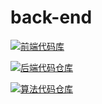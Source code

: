 # back-end

[![前端代码库](https://img.shields.io/badge/前端-王相杰-EE6F98)](https://github.com/Asa-kura/note)

[![后端代码仓库](https://img.shields.io/badge/后端-董安宁-EE6F98)](https://github.com/UncoDong/back-end)

[![算法代码仓库](https://img.shields.io/badge/算法-张淇金-EE6F98)](https://github.com/UncoDong/TAPD-test)